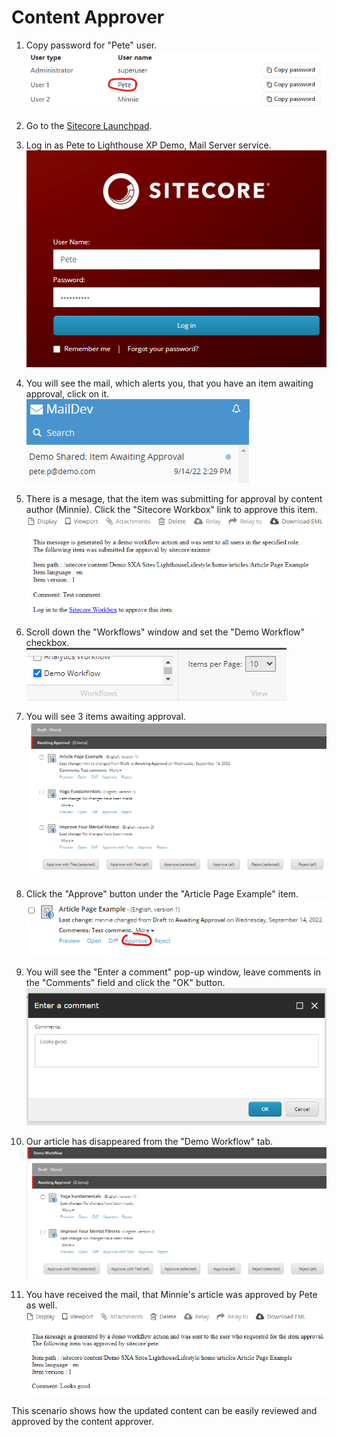 # Content Approver

1. Copy password for "Pete" user.
![](./media/image16.png)

1. Go to the [Sitecore Launchpad](https://{{demoName}}-cm.sitecoredemo.com/sitecore/login).

1. Log in as Pete to Lighthouse XP Demo, Mail Server service.
![](./media/image17.png)

1. You will see the mail, which alerts you, that you have an item awaiting approval, click on it.
![](./media/image19.png)

1. There is a mesage, that the item was submitting for approval by content author (Minnie). Click the "Sitecore Workbox" link to approve this item.
![](./media/image20.png)

1. Scroll down the "Workflows" window and set the "Demo Workflow" checkbox.
![](./media/image21.png)

1. You will see 3 items awaiting approval.
![](./media/image22.png)

1. Click the "Approve" button under the "Article Page Example" item.
![](./media/image23.png)

1. You will see the "Enter a comment" pop-up window, leave comments in the "Comments" field and click the "OK" button.
![](./media/image24.png)

1. Our article has disappeared from the "Demo Workflow" tab.
![](./media/image25.png)

1. You have received the mail, that Minnie's article was approved by Pete as well.
![](./media/image26.png)

This scenario shows how the updated content can be easily reviewed and approved by the content approver.
